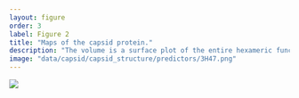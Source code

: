 ```yaml
---
layout: figure
order: 3
label: Figure 2
title: "Maps of the capsid protein."
description: "The volume is a surface plot of the entire hexameric functional capsid protein complex; a single capsid monomer is shown in cartoon. In A, we show the predicted rates using the RSA-Distance combined model. Sites that are red are predicted to be evolving more rapidly and those in blue are predicted to be evolving more slowly. In B, the RSA-Distance model-predicted versus empirical $$ dN/dS $$ correlation is plotted onto the capsid structure. Red colors represent relatively high correlations--regions in red are on average experiencing more rapid evolution. Blue colors represent relatively low correlations--regions in blue are on average experiencing slower evolution. The correlations control for RSA."
image: "data/capsid/capsid_structure/predictors/3H47.png"
---
```

<img src="{{ site.baseurl }}/data/capsid/capsid_structure/predictors/3H47.png">
